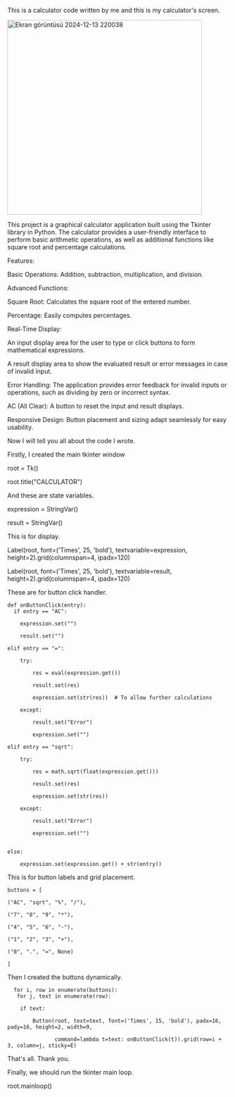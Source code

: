 This is a calculator code written by me and this is my calculator's screen.

<img width="442" alt="Ekran görüntüsü 2024-12-13 220038" src="https://github.com/user-attachments/assets/43cdf32e-beb5-46f3-b91b-b1d48af4fd01" />


This project is a graphical calculator application built using the Tkinter library in Python. The calculator provides a user-friendly interface to perform basic arithmetic operations, as well as additional functions like square root and percentage calculations.

Features:

Basic Operations: Addition, subtraction, multiplication, and division.

Advanced Functions:

Square Root: Calculates the square root of the entered number.

Percentage: Easily computes percentages.

Real-Time Display:

An input display area for the user to type or click buttons to form mathematical expressions.

A result display area to show the evaluated result or error messages in case of invalid input.

Error Handling: The application provides error feedback for invalid inputs or operations, such as dividing by zero or incorrect syntax.

AC (All Clear): A button to reset the input and result displays.

Responsive Design: Button placement and sizing adapt seamlessly for easy usability.


Now I will tell you all about the code I wrote.

Firstly, I created the main tkinter window

root = Tk()

root.title("CALCULATOR")

And these are state variables.

expression = StringVar()

result = StringVar()

This is for display.

Label(root, font=('Times', 25, 'bold'), textvariable=expression, height=2).grid(columnspan=4, ipadx=120)

Label(root, font=('Times', 25, 'bold'), textvariable=result, height=2).grid(columnspan=4, ipadx=120)

These are for button click handler.


    def onButtonClick(entry):
      if entry == "AC":
    
        expression.set("")
        
        result.set("")
        
    elif entry == "=":
    
        try:
        
            res = eval(expression.get())
            
            result.set(res)
            
            expression.set(str(res))  # To allow further calculations
            
        except:
        
            result.set("Error")
            
            expression.set("")
            
    elif entry == "sqrt":
    
        try:
        
            res = math.sqrt(float(expression.get()))
            
            result.set(res)
            
            expression.set(str(res))
            
        except:
        
            result.set("Error")
            
            expression.set("")

            
    else:
    
        expression.set(expression.get() + str(entry))
        

This is for button labels and grid placement.




    buttons = [
    
    ("AC", "sqrt", "%", "/"),
    
    ("7", "8", "9", "*"),
    
    ("4", "5", "6", "-"),
    
    ("1", "2", "3", "+"),
    
    ("0", ".", "=", None) 
    
    ]
    

Then I created the buttons dynamically.
  
      for i, row in enumerate(buttons): 
       for j, text in enumerate(row):
    
        if text:
        
            Button(root, text=text, font=('Times', 15, 'bold'), padx=16, pady=16, height=2, width=9,
            
                   command=lambda t=text: onButtonClick(t)).grid(row=i + 3, column=j, sticky=E)


That's all. Thank you.
                   

Finally, we should run the tkinter main loop.


root.mainloop()
